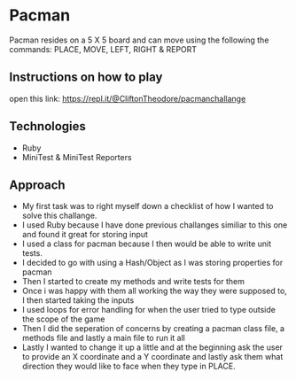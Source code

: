 # Pacman

Pacman resides on a 5 X 5 board and can move using the following the commands: PLACE, MOVE, LEFT, RIGHT & REPORT

## Instructions on how to play

open this link: https://repl.it/@CliftonTheodore/pacmanchallange

## Technologies

- Ruby
- MiniTest & MiniTest Reporters

## Approach

- My first task was to right myself down a checklist of how I wanted to solve this challange.
- I used Ruby because I have done previous challanges similiar to this one and found it great for storing input
- I used a class for pacman because I then would be able to write unit tests.
- I decided to go with using a Hash/Object as I was storing properties for pacman
- Then I started to create my methods and write tests for them
- Once i was happy with them all working the way they were supposed to, I then started taking the inputs
- I used loops for error handling for when the user tried to type outside the scope of the game
- Then I did the seperation of concerns by creating a pacman class file, a methods file and lastly a main file to run it all
- Lastly I wanted to change it up a little and at the beginning ask the user to provide an X coordinate and a Y coordinate and lastly ask them what direction they would like to face when they type in PLACE.
